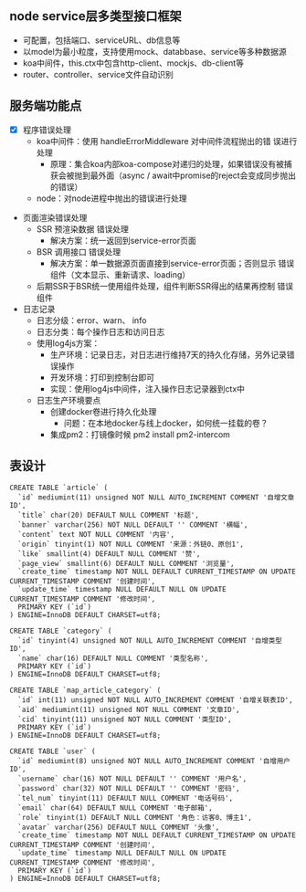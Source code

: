 ## node service层多类型接口框架
- 可配置，包括端口、serviceURL、db信息等
- 以model为最小粒度，支持使用mock、databbase、service等多种数据源
- koa中间件，this.ctx中包含http-client、mockjs、db-client等
- router、controller、service文件自动识别

## 服务端功能点
- [x] 程序错误处理
    - koa中间件：使用 handleErrorMiddleware 对中间件流程抛出的错
    误进行处理
        - 原理：集合koa内部koa-compose对递归的处理，如果错误没有被捕获会被抛到最外面（async / await中promise的reject会变成同步抛出的错误）
    - node：对node进程中抛出的错误进行处理
- 页面渲染错误处理
    - SSR 预渲染数据 错误处理
        - 解决方案：统一返回到service-error页面
    - BSR 调用接口 错误处理
        - 解决方案：单一数据源页面直接到service-error页面；否则显示 错误组件（文本显示、重新请求、loading）
    - 后期SSR于BSR统一使用组件处理，组件判断SSR得出的结果再控制 错误组件
- 日志记录
    - 日志分级：error、warn、 info
    - 日志分类：每个操作日志和访问日志
    - 使用log4js方案：
        - 生产环境：记录日志，对日志进行维持7天的持久化存储，另外记录错误操作
        - 开发环境：打印到控制台即可
        - 实现：使用log4js中间件，注入操作日志记录器到ctx中
    - 日志生产环境要点
        - 创建docker卷进行持久化处理
            - 问题：在本地docker与线上docker，如何统一挂载的卷？
        - 集成pm2：打镜像时候 pm2 install pm2-intercom

## 表设计
```
CREATE TABLE `article` (
  `id` mediumint(11) unsigned NOT NULL AUTO_INCREMENT COMMENT '自增文章ID',
  `title` char(20) DEFAULT NULL COMMENT '标题',
  `banner` varchar(256) NOT NULL DEFAULT '' COMMENT '横幅',
  `content` text NOT NULL COMMENT '内容',
  `origin` tinyint(1) NOT NULL COMMENT '来源：外链0、原创1',
  `like` smallint(4) DEFAULT NULL COMMENT '赞',
  `page_view` smallint(6) DEFAULT NULL COMMENT '浏览量',
  `create_time` timestamp NOT NULL DEFAULT CURRENT_TIMESTAMP ON UPDATE CURRENT_TIMESTAMP COMMENT '创建时间',
  `update_time` timestamp NULL DEFAULT NULL ON UPDATE CURRENT_TIMESTAMP COMMENT '修改时间',
  PRIMARY KEY (`id`)
) ENGINE=InnoDB DEFAULT CHARSET=utf8;

```

```
CREATE TABLE `category` (
  `id` tinyint(4) unsigned NOT NULL AUTO_INCREMENT COMMENT '自增类型ID',
  `name` char(16) DEFAULT NULL COMMENT '类型名称',
  PRIMARY KEY (`id`)
) ENGINE=InnoDB DEFAULT CHARSET=utf8;
```

```
CREATE TABLE `map_article_category` (
  `id` int(11) unsigned NOT NULL AUTO_INCREMENT COMMENT '自增关联表ID',
  `aid` mediumint(11) unsigned NOT NULL COMMENT '文章ID',
  `cid` tinyint(11) unsigned NOT NULL COMMENT '类型ID',
  PRIMARY KEY (`id`)
) ENGINE=InnoDB DEFAULT CHARSET=utf8;
```

```
CREATE TABLE `user` (
  `id` mediumint(8) unsigned NOT NULL AUTO_INCREMENT COMMENT '自增用户ID',
  `username` char(16) NOT NULL DEFAULT '' COMMENT '用户名',
  `password` char(32) NOT NULL DEFAULT '' COMMENT '密码',
  `tel_num` tinyint(11) DEFAULT NULL COMMENT '电话号码',
  `email` char(64) DEFAULT NULL COMMENT '电子邮箱',
  `role` tinyint(1) DEFAULT NULL COMMENT '角色：访客0、博主1',
  `avatar` varchar(256) DEFAULT NULL COMMENT '头像',
  `create_time` timestamp NOT NULL DEFAULT CURRENT_TIMESTAMP ON UPDATE CURRENT_TIMESTAMP COMMENT '创建时间',
  `update_time` timestamp NULL DEFAULT NULL ON UPDATE CURRENT_TIMESTAMP COMMENT '修改时间',
  PRIMARY KEY (`id`)
) ENGINE=InnoDB DEFAULT CHARSET=utf8;
```